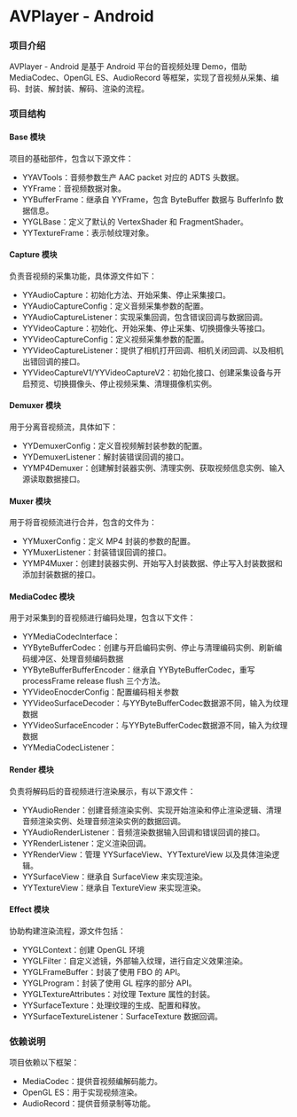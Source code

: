 # **AVPlayer - Android**

### **项目介绍**
AVPlayer - Android 是基于 Android 平台的音视频处理 Demo，借助 MediaCodec、OpenGL ES、AudioRecord 等框架，实现了音视频从采集、编码、封装、解封装、解码、渲染的流程。<br>

### **项目结构**

#### **Base 模块**
项目的基础部件，包含以下源文件：<br>
- YYAVTools：音频参数生产 AAC packet 对应的 ADTS 头数据。<br>
- YYFrame：音视频数据对象。<br>
- YYBufferFrame：继承自 YYFrame，包含 ByteBuffer 数据与 BufferInfo 数据信息。<br>
- YYGLBase：定义了默认的 VertexShader 和 FragmentShader。<br>
- YYTextureFrame：表示帧纹理对象。<br>

#### **Capture 模块**
负责音视频的采集功能，具体源文件如下：<br>
- YYAudioCapture：初始化方法、开始采集、停止采集接口。<br>
- YYAudioCaptureConfig：定义音频采集参数的配置。<br>
- YYAudioCaptureListener：实现采集回调，包含错误回调与数据回调。<br>
- YYVideoCapture：初始化、开始采集、停止采集、切换摄像头等接口。<br>
- YYVideoCaptureConfig：定义视频采集参数的配置。<br>
- YYVideoCaptureListener：提供了相机打开回调、相机关闭回调、以及相机出错回调的接口。<br>
- YYVideoCaptureV1/YYVideoCaptureV2：初始化接口、创建采集设备与开启预览、切换摄像头、停止视频采集、清理摄像机实例。<br>

#### **Demuxer 模块**
用于分离音视频流，具体如下：<br>
- YYDemuxerConfig：定义音视频解封装参数的配置。<br>
- YYDemuxerListener：解封装错误回调的接口。<br>
- YYMP4Demuxer：创建解封装器实例、清理实例、获取视频信息实例、输入源读取数据接口。<br>

#### **Muxer 模块**
用于将音视频流进行合并，包含的文件为：<br>
- YYMuxerConfig：定义 MP4 封装的参数的配置。<br>
- YYMuxerListener：封装错误回调的接口。<br>
- YYMP4Muxer：创建封装器实例、开始写入封装数据、停止写入封装数据和添加封装数据的接口。<br>

#### **MediaCodec 模块**
用于对采集到的音视频进行编码处理，包含以下文件：<br>
- YYMediaCodecInterface：<br>
- YYByteBufferCodec：创建与开启编码实例、停止与清理编码实例、刷新编码缓冲区、处理音频编码数据<br>
- YYByteBufferBufferEncoder：继承自 YYByteBufferCodec，重写 processFrame release flush 三个方法。<br>
- YYVideoEnocderConfig：配置编码相关参数<br>
- YYVideoSurfaceDecoder：与YYByteBufferCodec数据源不同，输入为纹理数据<br>
- YYVideoSurfaceEncoder：与YYByteBufferCodec数据源不同，输入为纹理数据<br>
- YYMediaCodecListener：<br>

#### **Render 模块**
负责将解码后的音视频进行渲染展示，有以下源文件：<br>
- YYAudioRender：创建音频渲染实例、实现开始渲染和停止渲染逻辑、清理音频渲染实例、处理音频渲染实例的数据回调。<br>
- YYAudioRenderListener：音频渲染数据输入回调和错误回调的接口。<br>
- YYRenderListener：定义渲染回调。<br>
- YYRenderView：管理 YYSurfaceView、YYTextureView 以及具体渲染逻辑。<br>
- YYSurfaceView：继承自 SurfaceView 来实现渲染。<br>
- YYTextureView：继承自 TextureView 来实现渲染。<br>

#### **Effect 模块**
协助构建渲染流程，源文件包括：<br>
- YYGLContext：创建 OpenGL 环境<br>
- YYGLFilter：自定义滤镜，外部输入纹理，进行自定义效果渲染。<br>
- YYGLFrameBuffer：封装了使用 FBO 的 API。<br>
- YYGLProgram：封装了使用 GL 程序的部分 API。<br>
- YYGLTextureAttributes：对纹理 Texture 属性的封装。<br>
- YYSurfaceTexture：处理纹理的生成、配置和释放。<br>
- YYSurfaceTextureListener：SurfaceTexture 数据回调。<br>


### **依赖说明**
项目依赖以下框架：<br>
- MediaCodec：提供音视频编解码能力。<br>
- OpenGL ES：用于实现视频渲染。<br>
- AudioRecord：提供音频录制等功能。<br>

